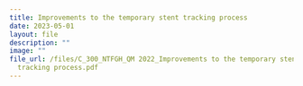 ```yaml
---
title: Improvements to the temporary stent tracking process
date: 2023-05-01
layout: file
description: ""
image: ""
file_url: /files/C_300_NTFGH_QM 2022_Improvements to the temporary stent
  tracking process.pdf
---
```

